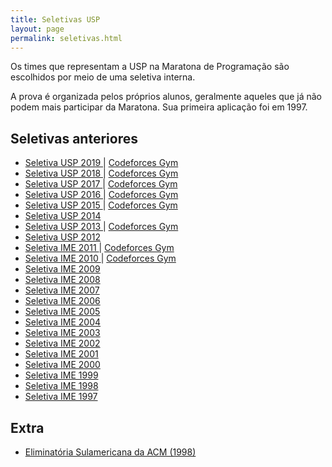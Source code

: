 ```yaml
---
title: Seletivas USP
layout: page
permalink: seletivas.html
---
```


Os times que representam a USP na Maratona de Programação são escolhidos por meio de uma seletiva interna.

A prova é organizada pelos próprios alunos, geralmente aqueles que já não podem mais participar da Maratona. Sua primeira aplicação foi em 1997.

<h2> Seletivas anteriores </h2>
<ul>
  <li> <a href="seletiva-2019"> Seletiva USP 2019 </a> | <a href="http://codeforces.com/gym/102299"> Codeforces Gym </a> </li>
  <li> <a href="seletiva-2018"> Seletiva USP 2018 </a> | <a href="http://codeforces.com/gym/101879"> Codeforces Gym </a> </li>
  <li> <a href="seletiva-2017"> Seletiva USP 2017 </a> | <a href="http://codeforces.com/gym/101492"> Codeforces Gym </a> </li>  
  <li> <a href="seletiva-2016"> Seletiva USP 2016 </a> | <a href="http://codeforces.com/gym/101064"> Codeforces Gym </a> </li>
  <li> <a href="seletiva-2015"> Seletiva USP 2015 </a> | <a href="http://codeforces.com/gym/101047"> Codeforces Gym </a> </li>
  <li> <a href="seletiva-2014"> Seletiva USP 2014 </a> </li>
  <li> <a href="seletiva-2013"> Seletiva USP 2013 </a> | <a href="http://codeforces.com/gym/101726"> Codeforces Gym </a> </li>
  <li> <a href="seletiva-2012"> Seletiva USP 2012 </a> </li>
  <li> <a href="seletiva-2011"> Seletiva IME 2011 </a> | <a href="http://codeforces.com/gym/101081"> Codeforces Gym </a> </li>
  <li> <a href="seletiva-2010"> Seletiva IME 2010 </a> | <a href="http://codeforces.com/gym/101055"> Codeforces Gym </a> </li>
  <li> <a href="seletiva-2009"> Seletiva IME 2009 </a> </li>
  <li> <a href="seletiva-2008"> Seletiva IME 2008 </a> </li>
  <li> <a href="seletiva-2007"> Seletiva IME 2007 </a> </li>
  <li> <a href="seletiva-2006"> Seletiva IME 2006 </a> </li>
  <li> <a href="seletiva-2005"> Seletiva IME 2005 </a> </li>
  <li> <a href="seletiva-2004"> Seletiva IME 2004 </a> </li>
  <li> <a href="seletiva-2003"> Seletiva IME 2003 </a> </li>
  <li> <a href="seletiva-2002"> Seletiva IME 2002 </a> </li>
  <li> <a href="seletiva-2001"> Seletiva IME 2001 </a> </li>
  <li> <a href="seletiva-2000"> Seletiva IME 2000 </a> </li>
  <li> <a href="seletiva-1999"> Seletiva IME 1999 </a> </li>
  <li> <a href="seletiva-1998"> Seletiva IME 1998 </a> </li>
  <li> <a href="seletiva-1997"> Seletiva IME 1997 </a> </li>
</ul>

<h2> Extra </h2>
<ul>
  <li> <a href="http://www.ime.usp.br/~maratona/assets/seletivas/acm/"> Eliminatória Sulamericana da ACM (1998) </a> </li>
</ul>
